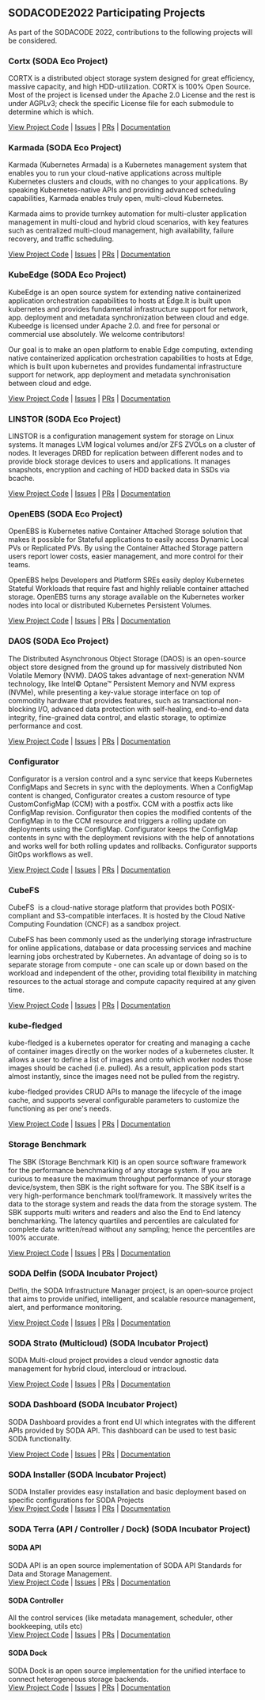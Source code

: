 ## SODACODE2022 Participating Projects
As part of the SODACODE 2022, contributions to the following projects will be considered.

### Cortx (SODA Eco Project)

CORTX is a distributed object storage system designed for great efficiency, massive capacity, and high HDD-utilization. CORTX is 100% Open Source. Most of the project is licensed under the Apache 2.0 License and the rest is under AGPLv3; check the specific License file for each submodule to determine which is which.

[View Project Code](https://github.com/Seagate/CORTX) | [Issues](https://github.com/Seagate/cortx/issues) | [PRs](https://github.com/Seagate/cortx/pulls) | [Documentation](https://github.com/Seagate/cortx/blob/main/QUICK_START.md)

### Karmada (SODA Eco Project)

Karmada (Kubernetes Armada) is a Kubernetes management system that enables you to run your cloud-native applications across multiple Kubernetes clusters and clouds, with no changes to your applications. By speaking Kubernetes-native APIs and providing advanced scheduling capabilities, Karmada enables truly open, multi-cloud Kubernetes.

Karmada aims to provide turnkey automation for multi-cluster application management in multi-cloud and hybrid cloud scenarios, with key features such as centralized multi-cloud management, high availability, failure recovery, and traffic scheduling.

[View Project Code](https://github.com/karmada-io/karmada) | [Issues](https://github.com/karmada-io/karmada/issues) | [PRs](https://github.com/karmada-io/karmada/pulls) | [Documentation](https://github.com/karmada-io/karmada/blob/master/README.md)

### KubeEdge (SODA Eco Project)

KubeEdge is an open source system for extending native containerized application orchestration capabilities to hosts at Edge.It is built upon kubernetes and provides fundamental infrastructure support for network, app. deployment and metadata synchronization between cloud and edge. Kubeedge is licensed under Apache 2.0. and free for personal or commercial use absolutely. We welcome contributors!

Our goal is to make an open platform to enable Edge computing, extending native containerized application orchestration capabilities to hosts at Edge, which is built upon kubernetes and provides fundamental infrastructure support for network, app deployment and metadata synchronisation between cloud and edge.

[View Project Code](https://github.com/kubeedge) | [Issues](https://github.com/kubeedge/kubeedge/issues) | [PRs](https://github.com/kubeedge/kubeedge/pulls) | [Documentation](https://kubeedge.io/en/)

### LINSTOR (SODA Eco Project)

LINSTOR is a configuration management system for storage on Linux systems. It manages LVM logical volumes and/or ZFS ZVOLs on a cluster of nodes. It leverages DRBD for replication between different nodes and to provide block storage devices to users and applications. It manages snapshots, encryption and caching of HDD backed data in SSDs via bcache.

[View Project Code](https://github.com/LINBIT/linstor-server) | [Issues](https://github.com/LINBIT/linstor-server/issues) | [PRs](https://github.com/LINBIT/linstor-server/pulls) | [Documentation](https://linbit.com/drbd-user-guide/linstor-guide-1_0-en/)

### OpenEBS (SODA Eco Project)

OpenEBS is Kubernetes native Container Attached Storage solution that makes it possible for Stateful applications to easily access Dynamic Local PVs or Replicated PVs. By using the Container Attached Storage pattern users report lower costs, easier management, and more control for their teams.

OpenEBS helps Developers and Platform SREs easily deploy Kubernetes Stateful Workloads that require fast and highly reliable container attached storage. OpenEBS turns any storage available on the Kubernetes worker nodes into local or distributed Kubernetes Persistent Volumes.

[View Project Code](https://github.com/openebs/openebs) | [Issues](https://github.com/openebs/openebs/issues) | [PRs](https://github.com/openebs/openebs/pulls) | [Documentation](https://openebs.io/docs)

### DAOS (SODA Eco Project)

The Distributed Asynchronous Object Storage (DAOS) is an open-source object store designed from the ground up for massively distributed Non Volatile Memory (NVM). DAOS takes advantage of next-generation NVM technology, like Intel© Optane™ Persistent Memory and NVM express (NVMe), while presenting a key-value storage interface on top of commodity hardware that provides features, such as transactional non-blocking I/O, advanced data protection with self-healing, end-to-end data integrity, fine-grained data control, and elastic storage, to optimize performance and cost.

[View Project Code](https://github.com/daos-stack/daos) | [Issues](https://github.com/daos-stack/daos/issues) | [PRs](https://github.com/daos-stack/daos/issues) | [Documentation](https://docs.daos.io/v2.0/)

### Configurator

Configurator is a version control and a sync service that keeps Kubernetes ConfigMaps and Secrets in sync with the deployments. When a ConfigMap content is changed, Configurator creates a custom resource of type CustomConfigMap (CCM) with a postfix. CCM with a postfix acts like ConfigMap revision. Configurator then copies the modified contents of the ConfigMap in to the CCM resource and triggers a rolling update on deployments using the ConfigMap. Configurator keeps the ConfigMap contents in sync with the deployment revisions with the help of annotations and works well for both rolling updates and rollbacks. Configurator supports GitOps workflows as well.

[View Project Code](https://github.com/gopaddle-io/configurator.git) | [Issues](https://github.com/gopaddle-io/configurator/issues) | [PRs](https://github.com/gopaddle-io/configurator/pulls) | [Documentation](https://gopaddle-io.github.io/configurator/docs/Introduction/)

### CubeFS

CubeFS  is a cloud-native storage platform that provides both POSIX-compliant and S3-compatible interfaces. It is hosted by the Cloud Native Computing Foundation (CNCF) as a sandbox project.

CubeFS has been commonly used as the underlying storage infrastructure for online applications, database or data processing services and machine learning jobs orchestrated by Kubernetes. An advantage of doing so is to separate storage from compute - one can scale up or down based on the workload and independent of the other, providing total flexibility in matching resources to the actual storage and compute capacity required at any given time.

[View Project Code](https://github.com/cubeFS/cubefs) | [Issues](https://github.com/cubeFS/cubefs/issues) | [PRs](https://github.com/cubeFS/cubefs/pulls) | [Documentation](https://cubefs.readthedocs.io/en/latest/)

### kube-fledged
kube-fledged is a kubernetes operator for creating and managing a cache of container images directly on the worker nodes of a kubernetes cluster. It allows a user to define a list of images and onto which worker nodes those images should be cached (i.e. pulled). As a result, application pods start almost instantly, since the images need not be pulled from the registry.

kube-fledged provides CRUD APIs to manage the lifecycle of the image cache, and supports several configurable parameters to customize the functioning as per one's needs.

[View Project Code](https://github.com/senthilrch/kube-fledged) | [Issues](https://github.com/senthilrch/kube-fledged/issues) | [PRs](https://github.com/senthilrch/kube-fledged/pulls) | [Documentation](https://github.com/senthilrch/kube-fledged#readme)

### Storage Benchmark  
The SBK (Storage Benchmark Kit) is an open source software framework for the performance benchmarking of any storage system. If you are curious to measure the maximum throughput performance of your storage device/system, then SBK is the right software for you. The SBK itself is a very high-performance benchmark tool/framework. It massively writes the data to the storage system and reads the data from the storage system. The SBK supports multi writers and readers and also the End to End latency benchmarking. The latency quartiles and percentiles are calculated for complete data written/read without any sampling; hence the percentiles are 100% accurate.

[View Project Code](https://github.com/kmgowda/SBK) | [Issues](https://github.com/kmgowda/SBK/issues) | [PRs](https://github.com/kmgowda/SBK/pulls) | [Documentation](https://kmgowda.github.io/SBK/)

### SODA Delfin (SODA Incubator Project)

Delfin, the SODA Infrastructure Manager project, is an open-source project that aims to provide unified, intelligent, and scalable resource management, alert, and performance monitoring.

[View Project Code](https://github.com/sodafoundation/delfin) | [Issues](https://github.com/sodafoundation/delfin/issues) | [PRs](https://github.com/sodafoundation/delfin/pulls) | [Documentation](https://docs.sodafoundation.io/)

### SODA Strato (Multicloud) (SODA Incubator Project)

SODA Multi-cloud project provides a cloud vendor agnostic data management for hybrid cloud, intercloud or intracloud.

[View Project Code](https://github.com/sodafoundation/multi-cloud) | [Issues](https://github.com/sodafoundation/multi-cloud/issues) | [PRs](https://github.com/sodafoundation/multi-cloud/pulls) | [Documentation](https://docs.sodafoundation.io/)

### SODA Dashboard (SODA Incubator Project)

SODA Dashboard provides a front end UI which integrates with the different APIs provided by SODA API. This dashboard can be used to test basic SODA functionality.

[View Project Code](https://github.com/sodafoundation/dashboard) | [Issues](https://github.com/sodafoundation/dashboard/issues) | [PRs](https://github.com/sodafoundation/dashboard/pulls) | [Documentation](https://docs.sodafoundation.io/)

### SODA Installer (SODA Incubator Project)

SODA Installer provides easy installation and basic deployment based on specific configurations for SODA Projects\
[View Project Code](https://github.com/sodafoundation/installer) | [Issues](https://github.com/sodafoundation/installer/issues) | [PRs](https://github.com/sodafoundation/installer/pulls) | [Documentation](https://docs.sodafoundation.io/)

### SODA Terra (API / Controller / Dock) (SODA Incubator Project)

#### SODA API

SODA API is an open source implementation of SODA API Standards for Data and Storage Management.\
[View Project Code](https://github.com/sodafoundation/api) | [Issues](https://github.com/sodafoundation/api/issues) | [PRs](https://github.com/sodafoundation/api/pulls) | [Documentation](https://docs.sodafoundation.io/)

#### SODA Controller

All the control services (like metadata management, scheduler, other bookkeeping, utils etc)\
[View Project Code](https://github.com/sodafoundation/controller) | [Issues](https://github.com/sodafoundation/controller/issues) | [PRs](https://github.com/sodafoundation/controller/pulls) | [Documentation](https://docs.sodafoundation.io/)

#### SODA Dock

SODA Dock is an open source implementation for the unified interface to connect heterogeneous storage backends.\
[View Project Code](https://github.com/sodafoundation/dock) | [Issues](https://github.com/sodafoundation/dock/issues) | [PRs](https://github.com/sodafoundation/dock/pulls) | [Documentation](https://docs.sodafoundation.io/)
